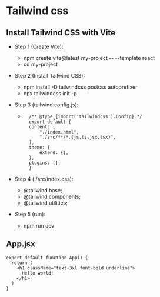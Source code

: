 # Tailwind css

## Install Tailwind CSS with Vite

- Step 1 (Create Vite):
    - npm create vite@latest my-project -- --template react
    - cd my-project

- Step 2 (Install Tailwind CSS):
    - npm install -D tailwindcss postcss autoprefixer
    - npx tailwindcss init -p

- Step 3 (tailwind.config.js):
    - ```
        /** @type {import('tailwindcss').Config} */
        export default {
        content: [
            "./index.html",
            "./src/**/*.{js,ts,jsx,tsx}",
        ],
        theme: {
            extend: {},
        },
        plugins: [],
        }
        ```

- Step 4 (./src/index.css):
    - @tailwind base;
    - @tailwind components;
    - @tailwind utilities;

- Step 5 (run):
    - npm run dev

## App.jsx
```
export default function App() {
  return (
    <h1 className="text-3xl font-bold underline">
      Hello world!
    </h1>
  )
}
```